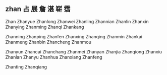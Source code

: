 zhan  占 展 詹 湛 崭 霑
---

Zhan Zhanyue Zhanlong Zhanwei Zhanling Zhannian Zhanlin Zhanxin Zhanying Zhanming Zhanqi Zhankang 

Zhanning Zhanping Zhanfen Zhanxing Zhanqing Zhanmin Zhankai Zhanmeng Zhanbin Zhancheng Zhanmou

Zhanyun Zhancai Zhanchang Zhanmei Zhanyan Zhanjia Zhanqiong Zhanxiu Zhanlan Zhanyu Zhanhua Zhanxiang Zhanfeng

Zhanting Zhanqiang
